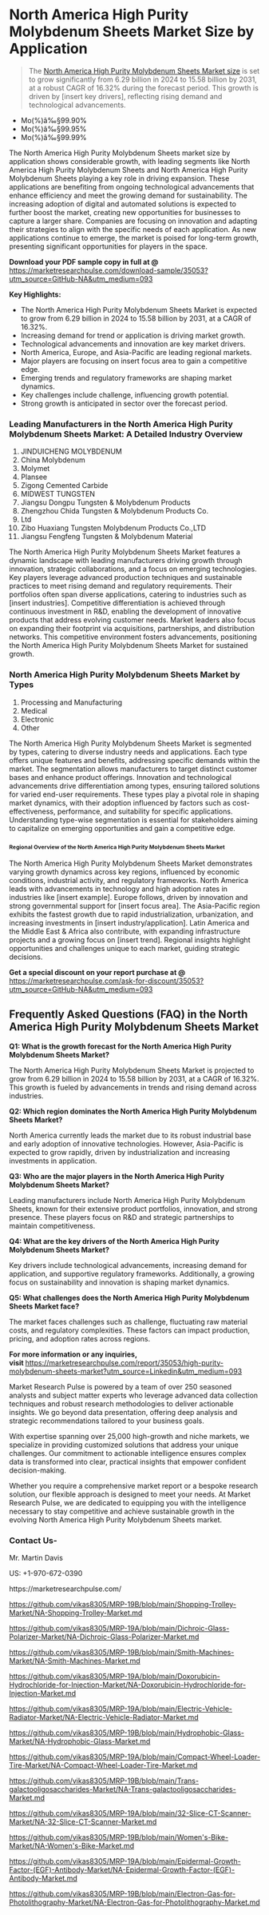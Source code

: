 
<h1>North America High Purity Molybdenum Sheets Market&nbsp;Size by Application</h1><blockquote><p>The <a href="https://marketresearchpulse.com/download-sample/35053?utm_source=GitHub-NA&amp;utm_medium=093">North America High Purity Molybdenum Sheets Market size</a> is set to grow significantly from 6.29 billion in 2024 to 15.58 billion by 2031, at a robust CAGR of 16.32% during the forecast period. This growth is driven by [insert key drivers], reflecting rising demand and technological advancements.</p></blockquote><ul><li>Mo(%)â‰§99.90%<li> Mo(%)â‰§99.95%<li> Mo(%)â‰§99.99%</li></ul><p>The North America High Purity Molybdenum Sheets market size by application shows considerable growth, with leading segments like North America High Purity Molybdenum Sheets and North America High Purity Molybdenum Sheets playing a key role in driving expansion. These applications are benefiting from ongoing technological advancements that enhance efficiency and meet the growing demand for sustainability. The increasing adoption of digital and automated solutions is expected to further boost the market, creating new opportunities for businesses to capture a larger share. Companies are focusing on innovation and adapting their strategies to align with the specific needs of each application. As new applications continue to emerge, the market is poised for long-term growth, presenting significant opportunities for players in the space.</p><p><strong>Download your PDF sample copy in full at @ </strong><a href="https://marketresearchpulse.com/download-sample/35053?utm_source=GitHub-NA&amp;utm_medium=093">https://marketresearchpulse.com/download-sample/35053?utm_source=GitHub-NA&amp;utm_medium=093</a></p><p><strong>Key Highlights: </strong></p><ul><li>The North America High Purity Molybdenum Sheets Market is expected to grow from 6.29 billion in 2024 to 15.58 billion by 2031, at a CAGR of 16.32%.</li><li>Increasing demand for trend or application is driving market growth.</li><li>Technological advancements and innovation are key market drivers.</li><li>North America, Europe, and Asia-Pacific are leading regional markets.</li><li>Major players are focusing on insert focus area to gain a competitive edge.</li><li>Emerging trends and regulatory frameworks are shaping market dynamics.</li><li>Key challenges include challenge, influencing growth potential.</li><li>Strong growth is anticipated in sector over the forecast period.</li></ul><h3>Leading Manufacturers in the North America High Purity Molybdenum Sheets Market: A Detailed Industry Overview</h3><ol><li>JINDUICHENG MOLYBDENUM</li><li>China Molybdenum</li><li>Molymet</li><li>Plansee</li><li>Zigong Cemented Carbide</li><li>MIDWEST TUNGSTEN</li><li>Jiangsu Dongpu Tungsten & Molybdenum Products</li><li>Zhengzhou Chida Tungsten & Molybdenum Products Co.</li><li>Ltd</li><li>Zibo Huaxiang Tungsten Molybdenum Products Co.,LTD</li><li>Jiangsu Fengfeng Tungsten & Molybdenum Material</li></ol><div class="flex max-w-full flex-col flex-grow"><div class="min-h-8 text-message flex w-full flex-col items-end gap-2 whitespace-normal break-words [.text-message+&amp;]:mt-5" dir="auto" data-message-author-role="assistant" data-message-id="fd8432e4-4910-450d-b182-61b7bfb0a01f" data-message-model-slug="gpt-4o"><div class="flex w-full flex-col gap-1 empty:hidden first:pt-[3px]"><div class="markdown prose w-full break-words dark:prose-invert light"><p>The North America High Purity Molybdenum Sheets Market features a dynamic landscape with leading manufacturers driving growth through innovation, strategic collaborations, and a focus on emerging technologies. Key players leverage advanced production techniques and sustainable practices to meet rising demand and regulatory requirements. Their portfolios often span diverse applications, catering to industries such as [insert industries]. Competitive differentiation is achieved through continuous investment in R&amp;D, enabling the development of innovative products that address evolving customer needs. Market leaders also focus on expanding their footprint via acquisitions, partnerships, and distribution networks. This competitive environment fosters advancements, positioning the North America High Purity Molybdenum Sheets Market for sustained growth.</p></div></div></div></div><h3>North America High Purity Molybdenum Sheets Market by Types</h3><ol><li>Processing and Manufacturing<li> Medical<li> Electronic<li> Other</li></ol><div class="flex max-w-full flex-col flex-grow"><div class="min-h-8 text-message flex w-full flex-col items-end gap-2 whitespace-normal break-words [.text-message+&amp;]:mt-5" dir="auto" data-message-author-role="assistant" data-message-id="084470be-0bb7-4664-bddf-5156b4f41249" data-message-model-slug="gpt-4o-mini"><div class="flex w-full flex-col gap-1 empty:hidden first:pt-[3px]"><div class="markdown prose w-full break-words dark:prose-invert light"><p>The North America High Purity Molybdenum Sheets Market is segmented by types, catering to diverse industry needs and applications. Each type offers unique features and benefits, addressing specific demands within the market. The segmentation allows manufacturers to target distinct customer bases and enhance product offerings. Innovation and technological advancements drive differentiation among types, ensuring tailored solutions for varied end-user requirements. These types play a pivotal role in shaping market dynamics, with their adoption influenced by factors such as cost-effectiveness, performance, and suitability for specific applications. Understanding type-wise segmentation is essential for stakeholders aiming to capitalize on emerging opportunities and gain a competitive edge.</p></div></div></div></div><h3><span style="font-size: 11px;">Regional Overview of the North America High Purity Molybdenum Sheets Market</span></h3><div class="flex max-w-full flex-col flex-grow"><div class="min-h-8 text-message flex w-full flex-col items-end gap-2 whitespace-normal break-words [.text-message+&amp;]:mt-5" dir="auto" data-message-author-role="assistant" data-message-id="e9038762-ce64-4e30-91c9-9bd413514231" data-message-model-slug="gpt-4o-mini"><div class="flex w-full flex-col gap-1 empty:hidden first:pt-[3px]"><div class="markdown prose w-full break-words dark:prose-invert light"><p>The North America High Purity Molybdenum Sheets Market demonstrates varying growth dynamics across key regions, influenced by economic conditions, industrial activity, and regulatory frameworks. North America leads with advancements in technology and high adoption rates in industries like [insert example]. Europe follows, driven by innovation and strong governmental support for [insert focus area]. The Asia-Pacific region exhibits the fastest growth due to rapid industrialization, urbanization, and increasing investments in [insert industry/application]. Latin America and the Middle East &amp; Africa also contribute, with expanding infrastructure projects and a growing focus on [insert trend]. Regional insights highlight opportunities and challenges unique to each market, guiding strategic decisions.</p></div></div></div></div><p><strong>Get a special discount on your report purchase at @ </strong><a href="https://marketresearchpulse.com/ask-for-discount/35053?utm_source=GitHub-NA&amp;utm_medium=093">https://marketresearchpulse.com/ask-for-discount/35053?utm_source=GitHub-NA&amp;utm_medium=093</a></p><h2>Frequently Asked Questions (FAQ) in the North America High Purity Molybdenum Sheets Market</h2><p><strong>Q1: What is the growth forecast for the North America High Purity Molybdenum Sheets Market?</strong></p><p>The North America High Purity Molybdenum Sheets Market is projected to grow from 6.29 billion in 2024 to 15.58 billion by 2031, at a CAGR of 16.32%. This growth is fueled by advancements in trends and rising demand across industries.</p><p><strong>Q2: Which region dominates the North America High Purity Molybdenum Sheets Market?</strong></p><p>North America currently leads the market due to its robust industrial base and early adoption of innovative technologies. However, Asia-Pacific is expected to grow rapidly, driven by industrialization and increasing investments in application.</p><p><strong>Q3: Who are the major players in the North America High Purity Molybdenum Sheets Market?</strong></p><p>Leading manufacturers include North America High Purity Molybdenum Sheets, known for their extensive product portfolios, innovation, and strong presence. These players focus on R&amp;D and strategic partnerships to maintain competitiveness.</p><p><strong>Q4: What are the key drivers of the North America High Purity Molybdenum Sheets Market?</strong></p><p>Key drivers include technological advancements, increasing demand for application, and supportive regulatory frameworks. Additionally, a growing focus on sustainability and innovation is shaping market dynamics.</p><p><strong>Q5: What challenges does the North America High Purity Molybdenum Sheets Market face?</strong></p><p>The market faces challenges such as challenge, fluctuating raw material costs, and regulatory complexities. These factors can impact production, pricing, and adoption rates across regions.</p><p><strong>For more information or any inquiries, visit&nbsp;</strong><a href="https://marketresearchpulse.com/report/35053/high-purity-molybdenum-sheets-market?utm_source=Linkedin&utm_medium=093">https://marketresearchpulse.com/report/35053/high-purity-molybdenum-sheets-market?utm_source=Linkedin&utm_medium=093</a></p><p>Market Research Pulse is powered by a team of over 250 seasoned analysts and subject matter experts who leverage advanced data collection techniques and robust research methodologies to deliver actionable insights. We go beyond data presentation, offering deep analysis and strategic recommendations tailored to your business goals.</p><p>With expertise spanning over 25,000 high-growth and niche markets, we specialize in providing customized solutions that address your unique challenges. Our commitment to actionable intelligence ensures complex data is transformed into clear, practical insights that empower confident decision-making.</p><p>Whether you require a comprehensive market report or a bespoke research solution, our flexible approach is designed to meet your needs. At Market Research Pulse, we are dedicated to equipping you with the intelligence necessary to stay competitive and achieve sustainable growth in the evolving North America High Purity Molybdenum Sheets market.</p><h3><strong>Contact Us-</strong></h3><p>Mr. Martin Davis</p><p>US: +1-970-672-0390</p><p>https://marketresearchpulse.com/</p><p><a href="https://github.com/vikas8305/MRP-19B/blob/main/Shopping-Trolley-Market/NA-Shopping-Trolley-Market.md">https://github.com/vikas8305/MRP-19B/blob/main/Shopping-Trolley-Market/NA-Shopping-Trolley-Market.md</a></p><p><a href="https://github.com/vikas8305/MRP-19A/blob/main/Dichroic-Glass-Polarizer-Market/NA-Dichroic-Glass-Polarizer-Market.md">https://github.com/vikas8305/MRP-19A/blob/main/Dichroic-Glass-Polarizer-Market/NA-Dichroic-Glass-Polarizer-Market.md</a></p><p><a href="https://github.com/vikas8305/MRP-19B/blob/main/Smith-Machines-Market/NA-Smith-Machines-Market.md">https://github.com/vikas8305/MRP-19B/blob/main/Smith-Machines-Market/NA-Smith-Machines-Market.md</a></p><p><a href="https://github.com/vikas8305/MRP-19A/blob/main/Doxorubicin-Hydrochloride-for-Injection-Market/NA-Doxorubicin-Hydrochloride-for-Injection-Market.md">https://github.com/vikas8305/MRP-19A/blob/main/Doxorubicin-Hydrochloride-for-Injection-Market/NA-Doxorubicin-Hydrochloride-for-Injection-Market.md</a></p><p><a href="https://github.com/vikas8305/MRP-19A/blob/main/Electric-Vehicle-Radiator-Market/NA-Electric-Vehicle-Radiator-Market.md">https://github.com/vikas8305/MRP-19A/blob/main/Electric-Vehicle-Radiator-Market/NA-Electric-Vehicle-Radiator-Market.md</a></p><p><a href="https://github.com/vikas8305/MRP-19B/blob/main/Hydrophobic-Glass-Market/NA-Hydrophobic-Glass-Market.md">https://github.com/vikas8305/MRP-19B/blob/main/Hydrophobic-Glass-Market/NA-Hydrophobic-Glass-Market.md</a></p><p><a href="https://github.com/vikas8305/MRP-19A/blob/main/Compact-Wheel-Loader-Tire-Market/NA-Compact-Wheel-Loader-Tire-Market.md">https://github.com/vikas8305/MRP-19A/blob/main/Compact-Wheel-Loader-Tire-Market/NA-Compact-Wheel-Loader-Tire-Market.md</a></p><p><a href="https://github.com/vikas8305/MRP-19B/blob/main/Trans-galactooligosaccharides-Market/NA-Trans-galactooligosaccharides-Market.md">https://github.com/vikas8305/MRP-19B/blob/main/Trans-galactooligosaccharides-Market/NA-Trans-galactooligosaccharides-Market.md</a></p><p><a href="https://github.com/vikas8305/MRP-19A/blob/main/32-Slice-CT-Scanner-Market/NA-32-Slice-CT-Scanner-Market.md">https://github.com/vikas8305/MRP-19A/blob/main/32-Slice-CT-Scanner-Market/NA-32-Slice-CT-Scanner-Market.md</a></p><p><a href="https://github.com/vikas8305/MRP-19B/blob/main/Women's-Bike-Market/NA-Women's-Bike-Market.md">https://github.com/vikas8305/MRP-19B/blob/main/Women's-Bike-Market/NA-Women's-Bike-Market.md</a></p><p><a href="https://github.com/vikas8305/MRP-19A/blob/main/Epidermal-Growth-Factor-(EGF)-Antibody-Market/NA-Epidermal-Growth-Factor-(EGF)-Antibody-Market.md">https://github.com/vikas8305/MRP-19A/blob/main/Epidermal-Growth-Factor-(EGF)-Antibody-Market/NA-Epidermal-Growth-Factor-(EGF)-Antibody-Market.md</a></p><p><a href="https://github.com/vikas8305/MRP-19B/blob/main/Electron-Gas-for-Photolithography-Market/NA-Electron-Gas-for-Photolithography-Market.md">https://github.com/vikas8305/MRP-19B/blob/main/Electron-Gas-for-Photolithography-Market/NA-Electron-Gas-for-Photolithography-Market.md</a></p>
